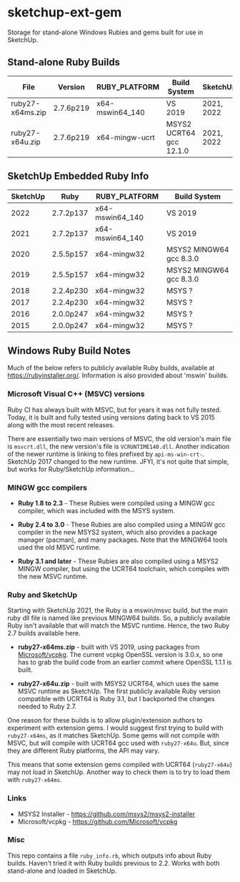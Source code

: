 # sketchup-ext-gem

Storage for stand-alone Windows Rubies and gems built for use in SketchUp.

## Stand-alone Ruby Builds

| File              | Version    | RUBY_PLATFORM   | Build System            |  SketchUp  |
|-------------------|------------|-----------------|-------------------------|------------|
| ruby27-x64ms.zip  | 2.7.6p219  | x64-mswin64_140 | VS 2019                 | 2021, 2022 |
| ruby27-x64u.zip   | 2.7.6p219  | x64-mingw-ucrt  | MSYS2 UCRT64 gcc 12.1.0 | 2021, 2022 |


## SketchUp Embedded Ruby Info

| SketchUp | Ruby      | RUBY_PLATFORM   | Build System            |
|----------|-----------|-----------------|-------------------------|
| 2022     | 2.7.2p137 | x64-mswin64_140 | VS 2019                 |
| 2021     | 2.7.2p137 | x64-mswin64_140 | VS 2019                 |
| 2020     | 2.5.5p157 | x64-mingw32     | MSYS2 MINGW64 gcc 8.3.0 |
| 2019     | 2.5.5p157 | x64-mingw32     | MSYS2 MINGW64 gcc 8.3.0 |
| 2018     | 2.2.4p230 | x64-mingw32     | MSYS ?                  |
| 2017     | 2.2.4p230 | x64-mingw32     | MSYS ?                  |
| 2016     | 2.0.0p247 | x64-mingw32     | MSYS ?                  |
| 2015     | 2.0.0p247 | x64-mingw32     | MSYS ?                  |


## Windows Ruby Build Notes

Much of the below refers to publicly available Ruby builds, available at https://rubyinstaller.org/.
Information is also provided about 'mswin' builds.

### Microsoft Visual C++ (MSVC) versions

Ruby CI has always built with MSVC, but for years it was not fully tested.  Today, it is
built and fully tested using versions dating back to VS 2015 along with the most recent releases.

There are essentially two main versions of MSVC, the old version's main file is `msvcrt.dll`,
the new version's file is `VCRUNTIME140.dll`.  Another indication of the newer runtime is
linking to files prefixed by `api-ms-win-crt-`.  SketchUp 2017 changed to the new runtime.
JFYI, it's not quite that simple, but works for Ruby/SketchUp information...

### MINGW gcc compilers

* **Ruby 1.8 to 2.3** - These Rubies were compiled using a MINGW gcc compiler, which was
included with the MSYS system.

* **Ruby 2.4 to 3.0** - These Rubies are also compiled using a MINGW gcc compiler in the new
MSYS2 system, which also provides a package manager (pacman), and many packages.
Note that the MINGW64 tools used the old MSVC runtime.

* **Ruby 3.1 and later** - These Rubies are also compiled using a MSYS2 MINGW compiler, but
using the UCRT64 toolchain, which compiles with the new MSVC runtime.

### Ruby and SketchUp

Starting with SketchUp 2021, the Ruby is a mswin/msvc build, but the main ruby dll file
is named like previous MINGW64 builds.  So, a publicly available Ruby isn't available that
will match the MSVC runtime.  Hence, the two Ruby 2.7 builds available here.

* **ruby27-x64ms.zip** - built with VS 2019, using packages from [Microsoft/vcpkg](https://github.com/Microsoft/vcpkg).  The current vcpkg OpenSSL version is 3.0.x, so one has to grab the build code from
an earlier commit where OpenSSL 1.1.1 is built.

* **ruby27-x64u.zip** - built with MSYS2 UCRT64, which uses the same MSVC runtime as
SketchUp. The first publicly available Ruby version compatible with UCRT64 is Ruby 3.1, but
I backported the changes needed to Ruby 2.7.

One reason for these builds is to allow plugin/extension authors to experiment with
extension gems.  I would suggest first trying to build with `ruby27-x64ms`, as it matches
SketchUp.  Some gems will not compile with MSVC, but will compile with UCRT64 gcc used with
`ruby27-x64u`.  But, since they are different Ruby platforms, the API may vary.

This means that some extension gems compiled with UCRT64 (`ruby27-x64u`) may not load in
SketchUp.  Another way to check them is to try to load them with `ruby27-x64ms`.

### Links

* MSYS2 Installer - https://github.com/msys2/msys2-installer
* Microsoft/vcpkg - https://github.com/Microsoft/vcpkg

### Misc

This repo contains a file `ruby_info.rb`, which outputs info about Ruby builds.  Haven't
tried it with Ruby builds previous to 2.2.  Works with both stand-alone and loaded in
SketchUp.